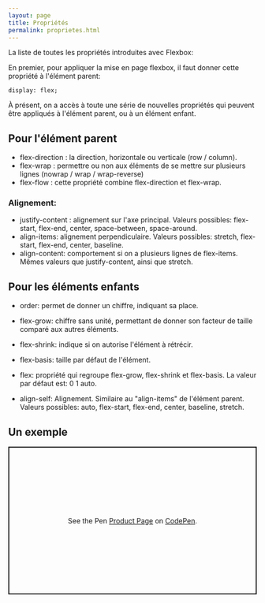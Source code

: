 ```yaml
---
layout: page
title: Propriétés
permalink: proprietes.html
---
```


La liste de toutes les propriétés introduites avec Flexbox:

En premier, pour appliquer la  mise en page flexbox, il faut donner cette propriété à l'élément parent:

```
display: flex;
```

À présent, on a accès à toute une série de nouvelles propriétés qui peuvent être appliqués à l'élément parent, ou à un élément enfant.

## Pour l'élément parent

* flex-direction : la direction, horizontale ou verticale (row / column).
* flex-wrap : permettre ou non aux éléments de se mettre sur plusieurs lignes (nowrap / wrap / wrap-reverse)
* flex-flow : cette propriété combine flex-direction et flex-wrap.

### Alignement:

* justify-content : alignement sur l'axe principal. Valeurs possibles: flex-start, flex-end, center, space-between, space-around.
* align-items: alignement perpendiculaire. Valeurs possibles: stretch, flex-start, flex-end, center, baseline.
* align-content: comportement si on a plusieurs lignes de flex-items. Mêmes valeurs que justify-content, ainsi que stretch.

## Pour les éléments enfants

* order: permet de donner un chiffre, indiquant sa place.
* flex-grow: chiffre sans unité, permettant de donner son facteur de taille comparé aux autres éléments.
* flex-shrink: indique si on autorise l'élément à rétrécir.
* flex-basis: taille par défaut de l'élément.
* flex: propriété qui regroupe flex-grow, flex-shrink et flex-basis. La valeur par défaut est: 0 1 auto.

* align-self: Alignement. Similaire au "align-items" de l'élément parent. Valeurs possibles: auto, flex-start, flex-end, center, baseline, stretch.

## Un exemple

<p class="codepen" data-height="300" data-default-tab="html,result" data-slug-hash="jOZxmyx" data-editable="true" data-user="eracom" style="height: 300px; box-sizing: border-box; display: flex; align-items: center; justify-content: center; border: 2px solid; margin: 1em 0; padding: 1em;">
  <span>See the Pen <a href="https://codepen.io/eracom/pen/jOZxmyx">
  Product Page</a> 
  on <a href="https://codepen.io">CodePen</a>.</span>
</p>
